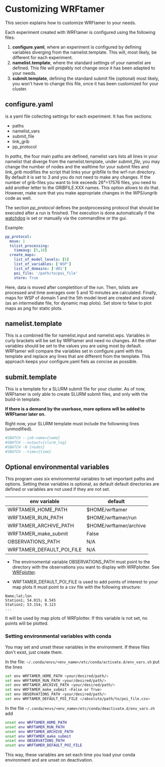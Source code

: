 # Customizing WRFtamer

This secion explains how to customize WRFtamer to your needs.

Each experiment created with WRFtamer is configured using the following files:

1. **configure.yaml**,
   where an experiment is configured by defining variables diverging from the namelist.template.
   This will, most likely, be different for each experiment. 
2. **namelist.template**, 
   where the standard settings of your namelist are defined. 
   This file will propably not change once it has been adapted to your needs.
3. **submit.template**, defining the standard submit file (optional)
   most likely, you won't have to change this file, once it has been customized for your cluster. 
   
## configure.yaml
is a yaml file collecting settings for each experiment. It has five sections:

- paths
- namelist_vars
- submit_file
- link_grib
- pp_protocol

In *paths*, the four main paths are defined, namelist vars lists all lines in your namelist that diverge
from the namelist.template, under *submit_file*, you may change the number of nodes and the walltime for
your submit files and *link_grib* modifies the script that links your gribfile to the wrf-run directory.
By default it is set to 3 and you do not need to make any changes. If the number of grib-files you want 
to link exceeds 26³=17576 files, you need to add another letter to the GRIBFILE.XXX names. This option 
allows to do that. However, make sure that you make appropriate changes in the WPS/ungrib code as well.

The section *pp_protocol* defines the postprocessing protocol that should be executed after a run is finished. 
The execution is done automatically if the [watchdog](command_line_tools.md#start-watchdog) is set or manually via
the commandline or the gui.

Example:
```yaml
pp_protocol:
  move: 1
  tslist_processing:
    timeavg: [5,10]
  create_maps:
    list_of_model_levels: [5]
    list_of_variables: ['WSP']
    list_of_domains: ['d01']
    poi_file: '/path/to/poi_file'
    store: True
```

Here, data is moved after completition of the run. Then, tslists are processed and time averages over 5 and 10 minutes
are calculated. Finally, maps for WSP of domain 1 and the 5th model level are created and stored (as an intermediate file,
for dynamic map plots). Set store to false to plot maps as png for static plots.

## namelist.template

This is a combined file for namelist.input and namelist.wps. Variables in curly brackets will be set by
WRFtamer and need no changes. All the other variables should be set to the values you are using most
by default. WRFtamer will compare the variables set in configure.yaml with this template and replace 
any lines that are different from the template. This approach keeps your configure.yaml fiels as
concise as possible.

## submit.template

This is a template for a SLURM submit file for your cluster. As of now, WRFtamer is only able to create
SLURM submit files, and only with the build-in template. 

**If there is a demand by the userbase, more options will be added to WRFtamer later on.**

Right now, your SLURM template must include the followning lines (unmodified).

```bash
#SBATCH --job-name={name}
#SBATCH --output={slurm_log}
#SBATCH -N {nodes}
#SBATCH --time={time}
```

## Optional environmental variables

This program uses six environmental variables to set important paths and options. Setting these variables is optional,
as default default directories are defined or variables are not used if they are not set.

| env variable          | default                |
| --------------------- | -----------------------|
| WRFTAMER_HOME_PATH    | $HOME/wrftamer         |
| WRFTAMER_RUN_PATH     | $HOME/wrftamer/run     |
| WRFTAMER_ARCHIVE_PATH | $HOME/wrftamer/archive |
| WRFTAMER_make_submit  | False                  |
| OBSERVATIONS_PATH     | N/A                    |
| WRFTAMER_DEFAULT_POI_FILE | N/A                |

- The envirnomental variable OBSERVATIONS_PATH must point to the  directory with the observations you want to display
with WRFplotter. See [WRFplotter](wrfplotter.md#preparing-your-observations).

- WRFTAMER_DEFAULT_POI_FILE is used to add points of interest to your map plots It must point to a csv file with the 
  following structure:
  
```text
Name;lat;lon
Station1; 54.015; 8.545
Station2; 53.154; 9.123
...
```

It will be used by map plots of WRFplotter. If this variable is not set, no points will be plotted.

### Setting environmental variables with conda

You may set and unset these variables in the environment. If these files don't exist, just create them.

In the file:
```~/.conda/envs/<env_name>/etc/conda/activate.d/env_vars.sh``` put the lines

```bash
set env WRFTAMER_HOME_PATH <your/desired/path/>
set env WRFTAMER_RUN_PATH <your/desired/path/>
set env WRFTAMER_ARCHIVE_PATH <your/desired/path/>
set env WRFTAMER_make_submit <False or True>
set env OBSERVATIONS_PATH <your/desired/path/>
set env WRFTAMER_DEFAULT_POI_FILE </absolute/path/to/poi_file.csv>
```

In the file
```~/.conda/envs/<env_name>/etc/conda/deactivate.d/env_vars.sh``` add

```bash
unset env WRFTAMER_HOME_PATH
unset env WRFTAMER_RUN_PATH
unset env WRFTAMER_ARCHIVE_PATH
unset env WRFTAMER_make_submit
unset env OBSERVATIONS_PATH
unset env WRFTAMER_DEFAULT_POI_FILE
```

This way, these variables are set each time you load your conda environment and are unset on deactivation.